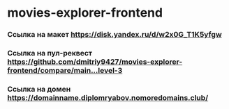 # movies-explorer-frontend

### Ссылка на макет https://disk.yandex.ru/d/w2x0G_T1K5yfgw

### Ссылка на пул-реквест https://github.com/dmitriy9427/movies-explorer-frontend/compare/main...level-3

### Ссылка на домен https://domainname.diplomryabov.nomoredomains.club/
